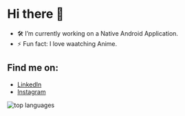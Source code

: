 # Hi there 👋

- 🛠️ I’m currently working on a Native Android Application.
- ⚡ Fun fact: I love waatching Anime.

## Find me on:
* [LinkedIn](https://www.linkedin.com/in/navinchandniya)
* [Instagram](https://www.instagram.com/ultranvn)

![top languages](https://github-readme-stats.vercel.app/api/top-langs/?username=navinc22&layout=compact&show_icons=true&hide_border=true&theme=dark)
